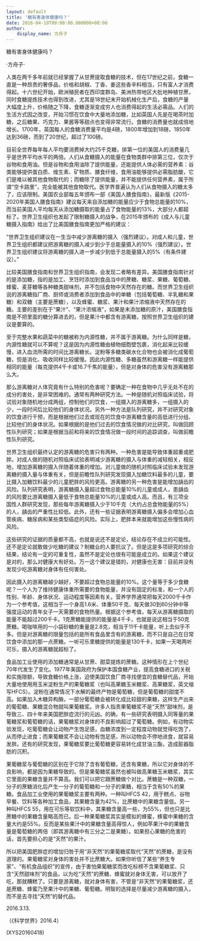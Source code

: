 ```yaml
---
layout: default
title: '糖有害身体健康吗？'
date: 2016-04-18T00:00:00.000000+08:00
author:
    display_name: 方舟子
---
```


糖有害身体健康吗？

·方舟子·

人类在两千多年前就已经掌握了从甘蔗提取食糖的技术，但在17世纪之前，食糖一直是一种昂贵的奢侈品，价格和胡椒、丁香、姜这些香辛料相当，只有富人才消费得起。十六世纪开始，欧洲殖民者在西印度群岛、美洲热带地区大批地种植甘蔗，同时食糖提炼技术也得到改进，尤其是18世纪末开始机械化生产后，食糖的产量大幅度上升，价格随之下降，食糖逐渐变成穷人也消费得起的生活必需品。人们的生活方式因之改变，开始习惯在饮食中大量地添加糖，比如英国人先是在喝茶时加糖，之后糖果、巧克力、果酱等等甜点也变得非常流行。食糖的消费量也就成倍地增长。1700年，英国每人的食糖消费量平均是4磅，1800年增加到18磅，1850年达到36磅，而到了20世纪，超过了100磅。

目前全世界每年每人平均要消费掉大约25千克糖，排第一位的美国人的消费量几乎是世界平均水平的两倍。人们从食糖摄入的能量在食物类群中排第三位，仅次于谷物和食用油。但是谷物和食用油除了提供能量，还能提供人体必需的营养素：谷类能够提供蛋白质、维生素、矿物质、膳食纤维，食用油能够提供必需脂肪酸，它们是难以被其他食物取代的；而糖除了提供能量，并不能提供任何营养素，属于所谓“空卡路里”，完全能被其他食物取代。医学界普遍认为人们从食物摄入的糖太多了，应该限制。美国农业部每五年颁布一部《美国人膳食指南》，最新版《2015-2020年美国人膳食指南》建议每天来自添加糖的能量应少于食物总能量的10%，而当前美国人平均每天从添加糖摄取的能量占了食物能量的13%，大部分人都超标了。世界卫生组织也发起了限制糖摄入的战争，在2015年颁布的《成人与儿童糖摄入指南》给出了比美国膳食指南更加严格的建议：

“世界卫生组织建议在一生当中减少游离糖的摄入（强烈建议）。对成人和儿童，世界卫生组织都建议把游离糖的摄入减少到少于总能量摄入的10%（强烈建议）。世界卫生组织建议将游离糖的摄入进一步减少到低于总能量摄入的5%（有条件建议）。”

比较美国膳食指南和世界卫生组织指南，会发现二者略有差异。美国膳食指南针对的是添加糖，指的是加工、烹饪时添加到食品当中的蔗糖、糖浆、果糖、葡萄糖、蜂蜜、麦芽糖等各种糖类甜味剂，并不包括食物中天然存在的糖。而世界卫生组织说的游离糖指厂商、厨师或消费者添加到食品中的单糖（包括葡萄糖、半乳糖和果糖）和双糖（主要是蔗糖），以及蜂蜜、糖浆、果汁和果汁浓缩液中天然存在的糖。主要的差别在于“果汁”、“果汁浓缩液”，如果是未添加糖的原汁，美国膳食指南是不把里面的糖分算进去的，但是果汁中都含有游离糖，按照世界卫生组织的建议是要算的。

至于完整水果和蔬菜中的糖被称为内源性糖，并不属于游离糖。为什么同样是糖，内源性糖就可以不算呢？这是因为内源性糖由植物细胞壁包裹，消化起来比较缓慢，进入血流所需的时间比游离糖长。淀粉等多糖类碳水化合物也会被消化成葡萄糖，但是消化、吸收同样比较缓慢。因此内源性糖、多糖虽然和游离糖一样能提供相同的能量（每克提供4千卡或16.7千焦的能量），但是对身体的危害没有游离糖那么大。

那么游离糖对人体究竟有什么特别的危害呢？要确定一种在食物中几乎无处不在的成分的害处，是非常困难的。通常有两种研究方法。一种是随机对照临床试验，将试验对象随机地分成两组，控制他们的饮食，一组摄入的游离糖多，一组摄入的少，一段时间后比较他们的身体状况。另外一种方法是队列研究，并不对研究对象的饮食进行干预，而是根据他们过去或现在的饮食中游离糖含量的高低进行分组、比较他们的身体状况。如果根据的是他们过去的饮食情况做的对比研究，叫做回顾性队列研究；如果是根据当前和将来的饮食情况做一段时间的追踪调查，叫做前瞻性队列研究。

世界卫生组织最终认定的游离糖的危害只有两种。一种危害是能导致体重超重或肥胖。对成人做的随机对照临床试验表明减少游离糖的摄入与体重的减轻相关，相反地，增加游离糖的摄入伴随着体重的增加。对儿童做的随机对照临床试验未发现游离糖的摄入量与体重有关，但是前瞻性队列研究发现摄入加糖饮料最多的儿童，要比摄入加糖饮料最少的儿童肥胖的风险更高。游离糖的另一种危害是能增加龋齿的风险。队列研究表明，游离糖摄入量超过食物总能量10%的儿童或成人，患龋齿的风险要比游离糖摄入量低于食物总能量10%的儿童或成人高。而且，有三项全国性人群研究发现，那些每年游离糖摄入少于10千克（大约占总食物能量的5%）的人，龋齿的严重性比较低。此外，还有一些证据表明游离糖摄入偏多会增加心血管疾病、糖尿病和某些类型癌症的风险。实际上，肥胖本来就能增加这些慢性病的风险。

这些研究的证据的质量都不高，也就是说还不是定论，结论存在不成立的可能性。还不是定论就敢做少吃糖的建议？制糖业的人要抗议了。但是这是多项研究的综合结果，结论有一定的可重复性，虽然不是定论也很有可能是成立的。如果这个建议是对的，那么对健康大有好处。万一这个建议是错的，对健康也无害：目前并没有发现少吃游离糖对身体有任何害处。

因此摄入的游离糖越少越好，不要超过食物总能量的10%。这个量等于多少食糖呢？一个人为了维持健康体重所需要的食物能量，并没有固定的标准，和一个人的性别、年龄、身体状况、运动程度等因素有关。营养学界通常把每天2000千卡作为一个参考值，这相当于一个身高1.6米、体重50千克、每天做30到60分钟中等强度运动的青年女子一天需要的食物热量。根据这个参考值，每天从游离糖摄取的能量不能超过200千卡。1克蔗糖能提供的能量是4千卡，也就是说这相当于50克蔗糖。喝咖啡用的一小袋砂糖的重量是2.8克，相当于11千卡能量，听上去似乎不多。但是对游离糖的限量包括的是所有食品里含有的游离糖，而不只是自己在日常饮食中添加的那一点蔗糖。一听可乐里糖提供的能量是130千卡，如果一天喝两听可乐，摄入的游离糖就超标了。

食品加工业使用的添加糖通常是从甘蔗、甜菜提炼的蔗糖。这种情形在上个世纪70年代发生了变化。1977年美国政府为保护本国食糖产业，提高食糖进口的关税和实施限额，导致食糖价格上涨，迫使美国饮食厂商寻找便宜的食糖替代品，开始大量地使用用玉米淀粉生产的果葡糖浆（也叫高果糖玉米糖浆、高果糖浆，英文缩写HFCS）。淀粉在通常情况下水解的最终产物是葡萄糖，但是葡萄糖的甜度不高。如果加入木糖异构酶，一部分葡萄糖会被转化成比较甜的果糖，这样生产出来的葡萄糖、果糖混合物就叫果葡糖浆。许多人指责果葡糖浆不是“天然”甜味剂，是导致三、四十年来美国肥胖症流行的元凶。的确，有一些研究表明摄入同等量的果葡糖浆和葡萄糖的话，果葡糖浆对身体的不良影响超过了葡萄糖。例如，有动物实验发现，吃葡萄糖会让动物产生饱足感，血糖浓度到一定程度动物就觉得吃饱了，从而停止进食；而果葡糖浆不会让动物有饱足感，所以动物会不停地进食，就容易发胖。还有的研究发现，果葡糖浆要比葡萄糖更容易转化成甘油三酯，造成脏器脂肪的沉积。

果葡糖浆与葡萄糖的区别在于它除了含有葡萄糖，还含有果糖，所以它对身体的不良影响，都是因为果糖导致的。但是果葡糖浆虽然也被叫做高果糖玉米糖浆，其实它里面的果糖含量并不算高。我们可以把它跟蔗糖做个对比。蔗糖是一种双糖，一分子的蔗糖消化后产生一分子的葡萄糖和一分子的果糖，相当于含有50%的果糖。食品加工业使用的果葡糖浆主要有两种。一种叫HFCS 42，用于糕点、谷物早餐、饮料等各种加工食品，其果糖含量为42%，比蔗糖中的果糖含量低。另一种叫HFCS 55，用在可乐等软饮料中，其果糖含量高一些，为55%，但也只是比蔗糖中的果糖含量略高而已。后一种果葡糖浆其实是模拟的蜂蜜，蜂蜜中果糖的含量大约是55%。反而是某些果汁中的果糖含量高得惊人，例如苹果汁中的果糖含量是葡萄糖的两倍（即其游离糖中有三分之二是果糖）。如果担心果糖的危害的话，首先要担心的是“天然”的果汁。

所以把美国肥胖症的增加归咎于用“非天然”的果葡糖浆取代“天然”的蔗糖，是没有道理的。果葡糖浆对身体的害处并不比蔗糖大。如果你听信了某些“养生专家”、“有机食品组织”的宣传，由于害怕果葡糖浆而改吃标榜不含果葡糖浆、只含“天然甜味剂”的食品，以为吃“天然”的蔗糖、蜂蜜就对身体无害，可以放开了吃，那就糟糕了。只要是游离糖，就对身体有害，不管是“非天然”的果葡糖浆，还是蔗糖、蜂蜜乃至果汁中的果糖、葡萄糖。明智的选择是尽量减少游离糖的摄入，而不是去寻找“天然”的替代品。

2016.3.13.

（《科学世界》2016.4）

(XYS20160418)

